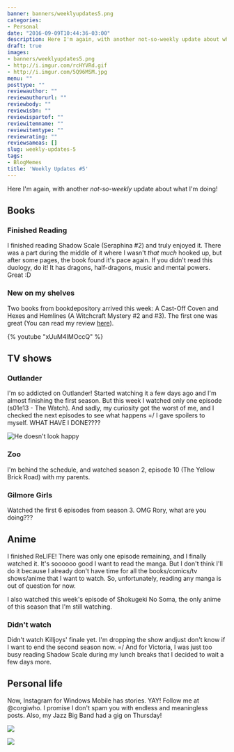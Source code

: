 ```yaml
---
banner: banners/weeklyupdates5.png
categories:
- Personal
date: "2016-09-09T10:44:36-03:00"
description: Here I'm again, with another not-so-weekly update about what I'm doing!
draft: true
images:
- banners/weeklyupdates5.png
- http://i.imgur.com/rcHYVRd.gif
- http://i.imgur.com/5Q96MSM.jpg
menu: ""
posttype: ""
reviewauthor: ""
reviewauthorurl: ""
reviewbody: ""
reviewisbn: ""
reviewispartof: ""
reviewitemname: ""
reviewitemtype: ""
reviewrating: ""
reviewsameas: []
slug: weekly-updates-5
tags:
- BlogMemes
title: 'Weekly Updates #5'
---
```


Here I'm again, with another _not-so-weekly_ update about what I'm doing!

<!--more-->

## Books

### Finished Reading

I finished reading Shadow Scale (Seraphina #2) and truly enjoyed it. There was a part during the middle of it where 
I wasn't _that much_ hooked up, but after some pages, the book found it's pace again. 
If you didn't read this duology, do it! It has dragons, half-dragons, music and mental powers. Great :D

### New on my shelves

Two books from bookdepository arrived this week: A Cast-Off Coven and Hexes and Hemlines (A Witchcraft Mystery #2 and #3). 
The first one was great (You can read my review [here](http://www.generalfalcon.com/2015/07/book-review-secondhand-spirits-by.html)). 

{% youtube "xUuM4IMOccQ" %}

## TV shows

### Outlander

I'm so addicted on Outlander! Started watching it a few days ago and I'm almost finishing the first season. 
But this week I watched only one episode (s01e13 - The Watch). And sadly, my curiosity got the worst of me, and I checked the next 
episodes to see what happens =/ I gave spoilers to myself. WHAT HAVE I DONE????

![He doesn't look happy](http://i.imgur.com/rcHYVRd.gif)

### Zoo

I'm behind the schedule, and watched season 2, episode 10 (The Yellow Brick Road) with my parents.

### Gilmore Girls

Watched the first 6 episodes from season 3. OMG Rory, what are you doing???


## Anime

I finished ReLIFE! There was only one episode remaining, and I finally watched it. It's soooooo good I want to read the manga. 
But I don't think I'll do it because I already don't have time for all the books/comics/tv shows/anime that I want to watch. 
So, unfortunately, reading any manga is out of question for now.

I also watched this week's episode of Shokugeki No Soma, the only anime of this season that I'm still watching.

### Didn't watch 

Didn't watch Killjoys' finale yet. I'm dropping the show andjust don't know if I want to end the second season now. =/
And for Victoria, I was just too busy reading Shadow Scale during my lunch breaks that I decided to wait a few days more.

## Personal life

Now, Instagram for Windows Mobile has stories. YAY! Follow me at @corgiwho. I promise I don't spam you with endless and 
meaningless posts. Also, my Jazz Big Band had a gig on Thursday!

![](http://i.imgur.com/BKsRgbK.jpg)

![](http://i.imgur.com/NtT9MHE.jpg)
